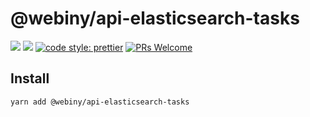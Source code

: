 # @webiny/api-elasticsearch-tasks
[![](https://img.shields.io/npm/dw/@webiny/api-elasticsearch-tasks.svg)](https://www.npmjs.com/package/@webiny/api-elasticsearch-tasks) 
[![](https://img.shields.io/npm/v/@webiny/api-elasticsearch-tasks.svg)](https://www.npmjs.com/package/@webiny/api-elasticsearch-tasks)
[![code style: prettier](https://img.shields.io/badge/code_style-prettier-ff69b4.svg?style=flat-square)](https://github.com/prettier/prettier)
[![PRs Welcome](https://img.shields.io/badge/PRs-welcome-brightgreen.svg?style=flat-square)](http://makeapullrequest.com)

## Install
```
yarn add @webiny/api-elasticsearch-tasks
```
